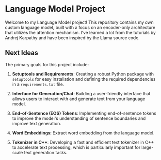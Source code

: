 # Language Model Project

Welcome to my Language Model project! This repository contains my own custom language model, built with a focus on an encoder-only architecture that utilizes the attention mechanism. I've learned a lot from the tutorials by Andrej Karpathy and have been inspired by the Llama source code.

## Next Ideas

The primary goals for this project include:

1. **Setuptools and Requirements**: Creating a robust Python package with `setuptools` for easy installation and defining the required dependencies in a `requirements.txt` file.

2. **Interface for Generation/Chat**: Building a user-friendly interface that allows users to interact with and generate text from your language model. 

3. **End-of-Sentence (EOS) Tokens**: Implementing end-of-sentence tokens to improve the model's understanding of sentence boundaries and improve text generation.

4. **Word Embeddings**: Extract word embedding from the language model.

5. **Tokenizer in C++**: Developing a fast and efficient text tokenizer in C++ to accelerate text processing, which is particularly important for large-scale text generation tasks.
